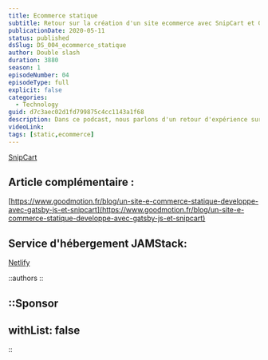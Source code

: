 ```yaml
---
title: Ecommerce statique
subtitle: Retour sur la création d'un site ecommerce avec SnipCart et Gatsby JS
publicationDate: 2020-05-11
status: published
dsSlug: DS_004_ecommerce_statique
author: Double slash
duration: 3880
season: 1
episodeNumber: 04
episodeType: full
explicit: false
categories:
  - Technology
guid: d7c3aec02d1fd799875c4cc1143a1f68
description: Dans ce podcast, nous parlons d'un retour d'expérience sur la création d'un site ecommerce avec SnipCart et Gatsby JS. Avec le confinement, les commerçants ont dû fermer leurs portes subitement mi-mars. Avec le confinement qui traîne en longueur, certaines boutiques essayent de s’adapter et de rebondir en tentant le commerce en ligne. Retour sur un site ecommerce statique développé pour une boutique/Salon de thé de Lyon.
videoLink:
tags: [static,ecommerce]
---
```


[SnipCart](https://snipcart.com/)

## Article complémentaire :

[https://www.goodmotion.fr/blog/un-site-e-commerce-statique-developpe-avec-gatsby-js-et-snipcart](https://www.goodmotion.fr/blog/un-site-e-commerce-statique-developpe-avec-gatsby-js-et-snipcart)

## Service d'hébergement JAMStack:

[Netlify](https://www.netlify.com/)

::authors
::

::Sponsor
---
withList: false
---
::
